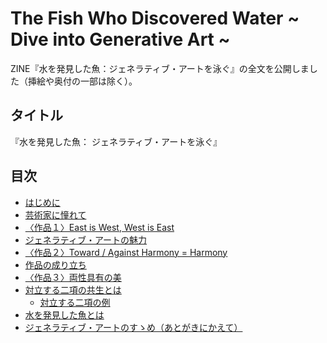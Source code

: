 # The Fish Who Discovered Water ~ Dive into Generative Art ~ 
ZINE『水を発見した魚：ジェネラティブ・アートを泳ぐ』の全文を公開しました（挿絵や奥付の一部は除く）。

## タイトル
『水を発見した魚： ジェネラティブ・アートを泳ぐ』

## 目次
- [はじめに](./main/はじめに/はじめに.md)
- [芸術家に憧れて](./main/芸術家に憧れて/芸術家に憧れて.md)
- [〈作品１〉East is West, West is East](./main/〈作品１〉East%20is%20West,%20West%20is%20East/〈作品１〉East%20is%20West,%20West%20is%20East.md)
- [ジェネラティブ・アートの魅力](./main/ジェネラティブ・アートの魅力/ジェネラティブ・アートの魅力.md)
- [〈作品２〉Toward / Against Harmony = Harmony](./main/〈作品２〉Toward%20Against%20Harmony%20\=%20Harmony/〈作品２〉Toward%20Against%20Harmony%20\=%20Harmony.md)
- [作品の成り立ち](./main/作品の成り立ち/作品の成り立ち.md)
- [〈作品３〉両性具有の美](./main/〈作品３〉両性具有の美/〈作品３〉両性具有の美.md)
- [対立する二項の共生とは](./main/対立する二項の共生とは/対立する二項の共生とは.md)
  - [対立する二項の例](./main/対立する二項の共生とは/対立する二項の例.md)　
- [水を発見した魚とは](./main/水を発見した魚とは/水を発見した魚とは.md)
- [ジェネラティブ・アートのすゝめ（あとがきにかえて）](./main/ジェネラティブ・アートのすゝめ（あとがきにかえて）/ジェネラティブ・アートのすゝめ（あとがきにかえて）.md)


